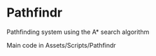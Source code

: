 # Pathfindr

Pathfinding system using the A* search algorithm

Main code in Assets/Scripts/Pathfindr